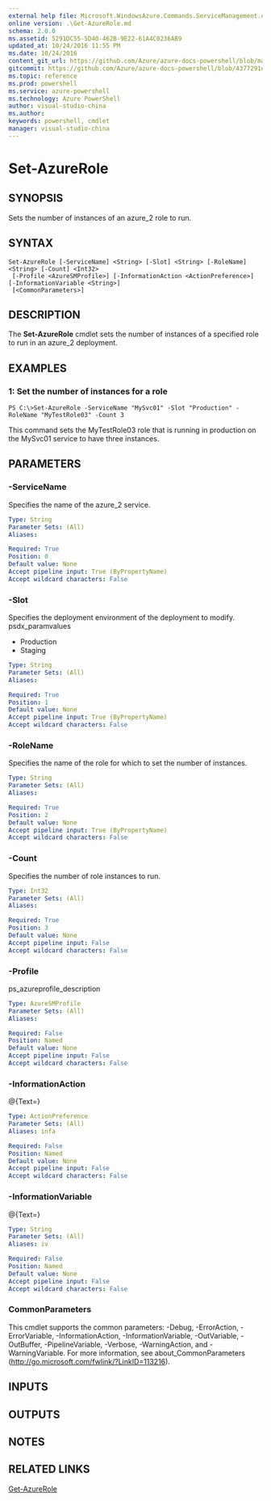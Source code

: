 ```yaml
---
external help file: Microsoft.WindowsAzure.Commands.ServiceManagement.dll-Help.xml
online version: .\Get-AzureRole.md
schema: 2.0.0
ms.assetid: 5291DC55-5D40-462B-9E22-61A4C0236AB9
updated_at: 10/24/2016 11:55 PM
ms.date: 10/24/2016
content_git_url: https://github.com/Azure/azure-docs-powershell/blob/master/azureps-cmdlets-docs/ServiceManagement/Azure.Service/v1.6.1/Set-AzureRole.md
gitcommit: https://github.com/Azure/azure-docs-powershell/blob/4377291ee360e58e2c1c5d644155daf6a0279055/azureps-cmdlets-docs/ServiceManagement/Azure.Service/v1.6.1/Set-AzureRole.md
ms.topic: reference
ms.prod: powershell
ms.service: azure-powershell
ms.technology: Azure PowerShell
author: visual-studio-china
ms.author: 
keywords: powershell, cmdlet
manager: visual-studio-china
---
```


# Set-AzureRole

## SYNOPSIS
Sets the number of instances of an azure_2 role to run.

## SYNTAX

```
Set-AzureRole [-ServiceName] <String> [-Slot] <String> [-RoleName] <String> [-Count] <Int32>
 [-Profile <AzureSMProfile>] [-InformationAction <ActionPreference>] [-InformationVariable <String>]
 [<CommonParameters>]
```

## DESCRIPTION
The **Set-AzureRole** cmdlet sets the number of instances of a specified role to run in an azure_2 deployment.

## EXAMPLES

### 1: Set the number of instances for a role
```
PS C:\>Set-AzureRole -ServiceName "MySvc01" -Slot "Production" -RoleName "MyTestRole03" -Count 3
```

This command sets the MyTestRole03 role that is running in production on the MySvc01 service to have three instances.

## PARAMETERS

### -ServiceName
Specifies the name of the azure_2 service.

```yaml
Type: String
Parameter Sets: (All)
Aliases: 

Required: True
Position: 0
Default value: None
Accept pipeline input: True (ByPropertyName)
Accept wildcard characters: False
```

### -Slot
Specifies the deployment environment of the deployment to modify.
psdx_paramvalues

- Production
- Staging

```yaml
Type: String
Parameter Sets: (All)
Aliases: 

Required: True
Position: 1
Default value: None
Accept pipeline input: True (ByPropertyName)
Accept wildcard characters: False
```

### -RoleName
Specifies the name of the role for which to set the number of instances.

```yaml
Type: String
Parameter Sets: (All)
Aliases: 

Required: True
Position: 2
Default value: None
Accept pipeline input: True (ByPropertyName)
Accept wildcard characters: False
```

### -Count
Specifies the number of role instances to run.

```yaml
Type: Int32
Parameter Sets: (All)
Aliases: 

Required: True
Position: 3
Default value: None
Accept pipeline input: False
Accept wildcard characters: False
```

### -Profile
ps_azureprofile_description

```yaml
Type: AzureSMProfile
Parameter Sets: (All)
Aliases: 

Required: False
Position: Named
Default value: None
Accept pipeline input: False
Accept wildcard characters: False
```

### -InformationAction
@{Text=}

```yaml
Type: ActionPreference
Parameter Sets: (All)
Aliases: infa

Required: False
Position: Named
Default value: None
Accept pipeline input: False
Accept wildcard characters: False
```

### -InformationVariable
@{Text=}

```yaml
Type: String
Parameter Sets: (All)
Aliases: iv

Required: False
Position: Named
Default value: None
Accept pipeline input: False
Accept wildcard characters: False
```

### CommonParameters
This cmdlet supports the common parameters: -Debug, -ErrorAction, -ErrorVariable, -InformationAction, -InformationVariable, -OutVariable, -OutBuffer, -PipelineVariable, -Verbose, -WarningAction, and -WarningVariable. For more information, see about_CommonParameters (http://go.microsoft.com/fwlink/?LinkID=113216).

## INPUTS

## OUTPUTS

## NOTES

## RELATED LINKS

[Get-AzureRole](xref:ServiceManagement/Azure.Service/v1.6.1/Get-AzureRole.md)


